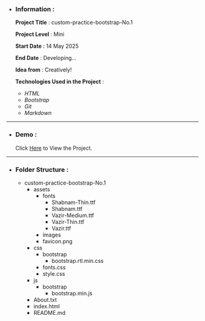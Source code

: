 - ### Information :

  **Project Title** : custom-practice-bootstrap-No.1

  **Project Level** : Mini

  **Start Date** : 14 May 2025

  **End Date** : Developing...

  **Idea from** : Creatively!

  **Technologies Used in the Project** :

  - _HTML_
  - _Bootstrap_
  - _Git_
  - _Markdown_

---

- ### Demo :

  Click [Here](https://hojjatgholamzadeh1997.github.io/custom-practice-bootstrap-No.1/) to View the Project.

---

- ### Folder Structure :

  - custom-practice-bootstrap-No.1
    - assets
      - fonts
        - Shabnam-Thin.ttf
        - Shabnam.ttf
        - Vazir-Medium.ttf
        - Vazir-Thin.ttf
        - Vazir.ttf
      - images
      - favicon.png
    - css
      - bootstrap
        - bootstrap.rtl.min.css
      - fonts.css
      - style.css
    - js
      - bootstrap
        - bootstrap.min.js
    - About.txt
    - index.html
    - README.md
